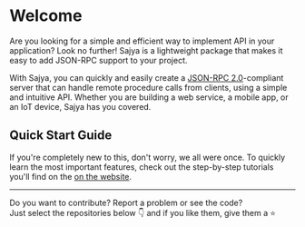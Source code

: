 # Welcome

Are you looking for a simple and efficient way to implement API in your application? Look no further! Sajya is a lightweight package that makes it easy to add JSON-RPC support to your project.

With Sajya, you can quickly and easily create a [JSON-RPC 2.0](https://sajya.github.io/docs/specification/)-compliant server that can handle remote procedure calls from clients, using a simple and intuitive API. Whether you are building a web service, a mobile app, or an IoT device, Sajya has you covered.

<!---
Need to make an API? You've come to the right place! Here we are developing the open-source and free **Sajya** project, which aims at a simple implementation of [JSON-RPC 2.0](https://sajya.github.io/docs/specification/) server for Laravel framework.
-->

## Quick Start Guide

If you're completely new to this, don't worry, we all were once. To quickly learn the most important features, check out the step-by-step tutorials you'll find on the [on the website](https://sajya.github.io/docs).


----

Do you want to contribute? Report a problem or see the code?   
Just select the repositories below 👇 and if you like them, give them a ⭐
